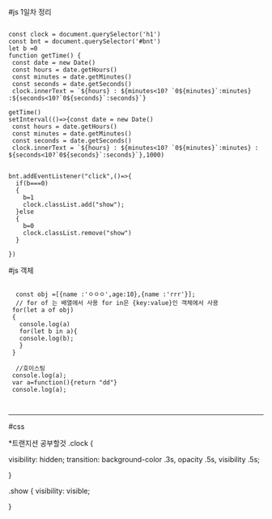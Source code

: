 #js 1일차 정리 
<pre><code>
const clock = document.querySelector('h1')
const bnt = document.querySelector('#bnt')
let b =0
function getTime() {
 const date = new Date()
 const hours = date.getHours()
 const minutes = date.getMinutes()
 const seconds = date.getSeconds()
 clock.innerText = `${hours} : ${minutes<10? `0${minutes}`:minutes} :${seconds<10?`0${seconds}`:seconds}`}

getTime()
setInterval(()=>{const date = new Date()
 const hours = date.getHours()
 const minutes = date.getMinutes()
 const seconds = date.getSeconds()
 clock.innerText = `${hours} : ${minutes<10? `0${minutes}`:minutes} : ${seconds<10?`0${seconds}`:seconds}`},1000)


bnt.addEventListener("click",()=>{
  if(b===0)
  {
    b=1
    clock.classList.add("show");
  }else
  {
    b=0
    clock.classList.remove("show")
  }
  
})
</code></pre>
#js 객체 

<pre><code>
  const obj =[{name :'ㅇㅇㅇ',age:10},{name :'rrr'}];
  // for of 는 배열에서 사용 for in은 {key:value}인 객체에서 사용 
 for(let a of obj)
 {
   console.log(a)
   for(let b in a){
   console.log(b);
   }
 }

  //호이스팅 
 console.log(a);
 var a=function(){return "dd"}
 console.log(a);


</code></pre> 

------
#css

*트랜지션 공부할것
.clock {
  
  visibility: hidden;
  transition: background-color .3s, 
    opacity .5s, visibility .5s;
  
}

.show
{
  visibility: visible;
  
}
